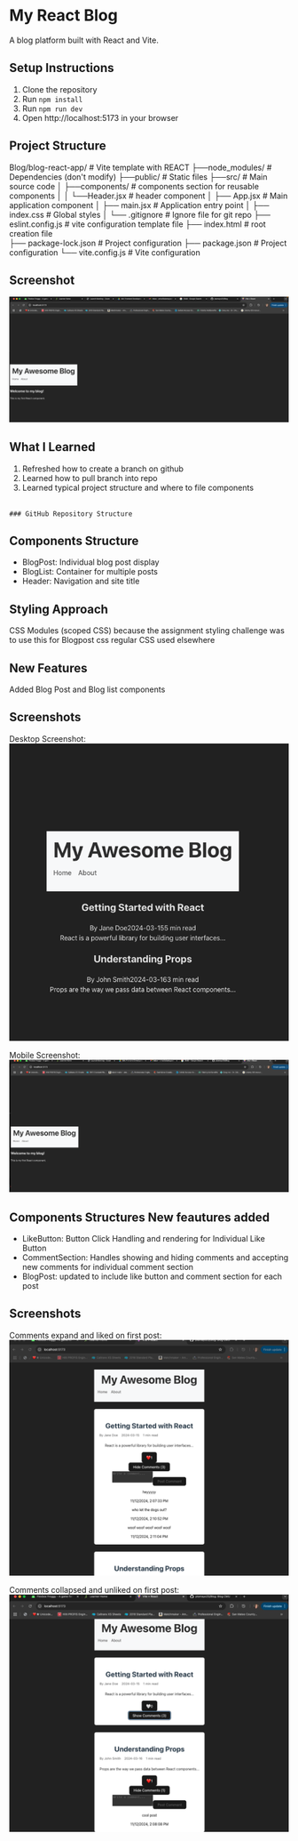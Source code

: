 # My React Blog

A blog platform built with React and Vite.

## Setup Instructions

1. Clone the repository
2. Run `npm install`
3. Run `npm run dev`
4. Open http://localhost:5173 in your browser

## Project Structure

Blog/blog-react-app/ # Vite template with REACT
├──node_modules/ # Dependencies (don't modify)
├──public/ # Static files
├──src/ # Main source code
│ ├──components/ # components section for reusable components
│ │ └──Header.jsx # header component
│ ├── App.jsx # Main application component
│ ├── main.jsx # Application entry point
│ ├── index.css # Global styles
│ └── .gitignore # Ignore file for git repo
├── eslint.config.js # vite configuration template file
├── index.html # root creation file  
├── package-lock.json # Project configuration
├── package.json # Project configuration
└── vite.config.js # Vite configuration

## Screenshot

![alt text](./public/image.png)

## What I Learned

1. Refreshed how to create a branch on github
2. Learned how to pull branch into repo
3. Learned typical project structure and where to file components

```

### GitHub Repository Structure
```

## Components Structure

- BlogPost: Individual blog post display
- BlogList: Container for multiple posts
- Header: Navigation and site title

## Styling Approach

CSS Modules (scoped CSS) because the assignment styling challenge was to use this for Blogpost css
regular CSS used elsewhere

## New Features

Added Blog Post and Blog list components

## Screenshots

Desktop Screenshot:
![alt text](./public/desktop-screenshot.png)

Mobile Screenshot:
![alt text](./public/mobile-screenshot.png)

## Components Structures New feautures added

- LikeButton: Button Click Handling and rendering for Individual Like Button
- CommentSection: Handles showing and hiding comments and accepting new comments for individual comment section
- BlogPost: updated to include like button and comment section for each post

## Screenshots

Comments expand and liked on first post:
![alt text](./public/Screenshot_2024-11-12%20.png)

Comments collapsed and unliked on first post:
![alt text](./public/Screenshot_2024-11-12-2.png)
